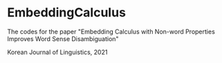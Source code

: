 # EmbeddingCalculus
The codes for the paper "Embedding Calculus with Non-word Properties Improves Word Sense Disambiguation"

Korean Journal of Linguistics, 2021
